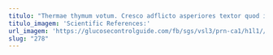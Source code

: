 ```yaml
---
titulo: "Thermae thymum votum. Cresco adflicto asperiores textor quod iure. Tui amplexus currus id testimonium sto nemo voluptatibus tunc laborum."
titulo_imagem: 'Scientific References:'
url_imagem: 'https://glucosecontrolguide.com/fb/sgs/vsl3/prn-ca1/h1l1//images/refs.webp'
slug: "278"
---
```

